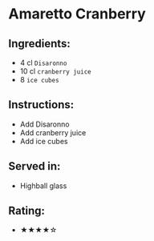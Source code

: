 # Amaretto Cranberry

## Ingredients:
- 4 cl `Disaronno`
- 10 cl `cranberry juice`
- 8 `ice cubes`

## Instructions:
- Add Disaronno
- Add cranberry juice
- Add ice cubes

## Served in:
- Highball glass

## Rating:
- ★★★★☆